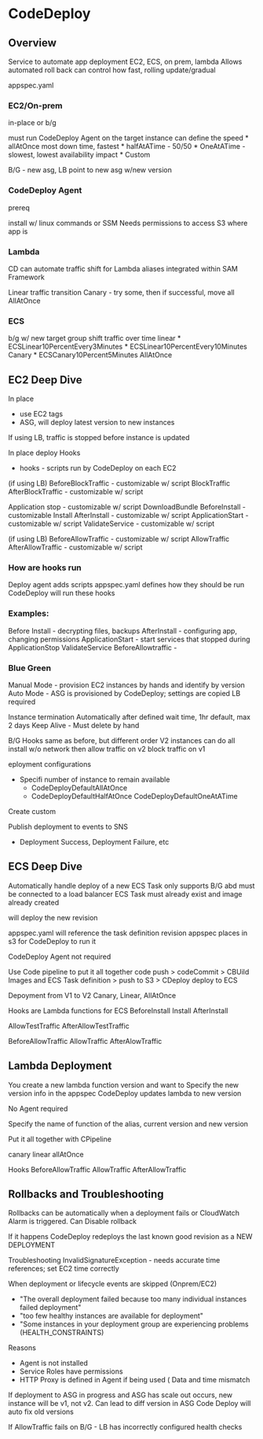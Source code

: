 # CodeDeploy 

## Overview
Service to automate app deployment
EC2, ECS, on prem, lambda
Allows automated roll back
can control how fast, rolling update/gradual

appspec.yaml

### EC2/On-prem
in-place or b/g

must run CodeDeploy Agent on the target instance
can define the speed
    * allAtOnce most down time, fastest
    * halfAtATime - 50/50
    * OneAtATime - slowest, lowest availability impact
    * Custom

B/G - new asg, LB point to new asg w/new version

### CodeDeploy Agent
prereq

install w/ linux commands or SSM
Needs permissions to access S3 where app is

### Lambda
CD can automate traffic shift for Lambda aliases
integrated within SAM Framework

Linear traffic transition
Canary - try some, then if successful, move all
AllAtOnce

### ECS
b/g w/ new target group
shift traffic over time
linear
    * ECSLinear10PercentEvery3Minutes
    * ECSLinear10PercentEvery10Minutes
Canary
    * ECSCanary10Percent5Minutes
AllAtOnce


## EC2 Deep Dive
In place
* use EC2 tags
* ASG, will deploy latest version to new instances

If using LB, traffic is stopped before instance is updated

In place deploy Hooks
* hooks - scripts run by CodeDeploy on each EC2

(if using LB)
BeforeBlockTraffic - customizable w/ script
BlockTraffic
AfterBlockTraffic - customizable w/ script

Application stop - customizable w/ script
DownloadBundle
BeforeInstall  - customizable
Install
AfterInstall - customizable w/ script
ApplicationStart - customizable w/ script
ValidateService - customizable w/ script

(if using LB)
BeforeAllowTraffic - customizable w/ script
AllowTraffic
AfterAllowTraffic - customizable w/ script

### How are hooks run
Deploy agent adds scripts
appspec.yaml defines how they should be run
CodeDeploy will run these hooks

### Examples:
Before Install  - decrypting files, backups
AfterInstall - configuring app, changing permissions
ApplicationStart - start services that stopped during ApplicationStop
ValidateService
BeforeAllowtraffic - 

### Blue Green
Manual Mode - provision EC2 instances by hands and identify by version
Auto Mode - ASG is provisioned by CodeDeploy; settings are copied
LB required

Instance termination
Automatically after defined wait time, 1hr default, max 2 days
Keep Alive - Must delete by hand

B/G Hooks same as before, but different order
V2 instances can do all install w/o network
then allow traffic on v2
block traffic on v1

eployment configurations 
* Specifi number of instance to remain available
    * CodeDeployDefaultAllAtOnce
    * CodeDeployDefaultHalfAtOnce
    CodeDeployDefaultOneAtATime

Create custom

Publish deployment to events to SNS
* Deployment Success, Deployment Failure, etc 

## ECS Deep Dive
Automatically handle deploy of a new ECS Task
only supports B/G abd must be connected to a load balancer
ECS Task must already exist and image already created 

will deploy the new revision

appspec.yaml will reference the task definition revision
appspec places in s3 for CodeDeploy to run it

CodeDeploy Agent not required

Use Code pipeline to put it all together
code push > codeCommit > CBUild Images and ECS Task definition > push to S3 > CDeploy deploy to ECS

Depoyment from V1 to V2
Canary, Linear, AllAtOnce

Hooks are Lambda functions for ECS 
BeforeInstall
Install
AfterInstall

AllowTestTraffic
AfterAllowTestTraffic

BeforeAllowTraffic
AllowTraffic
AfterAlowTraffic

## Lambda Deployment
You create a new lambda function version and want to 
Specify the new version info in the appspec
CodeDeploy updates lambda to new version

No Agent required

Specify the name of function of the alias, current version and new version

Put it all together with CPipeline

canary linear allAtOnce

Hooks
BeforeAllowTraffic
AllowTraffic
AfterAllowTraffic

## Rollbacks and Troubleshooting
Rollbacks
can be automatically when a deployment fails or CloudWatch Alarm is triggered.
Can Disable rollback

If it happens CodeDeploy redeploys the last known good revision as a NEW DEPLOYMENT

Troubleshooting
InvalidSignatureException - needs accurate time references; set EC2 time correctly 

When deployment or lifecycle events are skipped (Onprem/EC2)
* "The overall deployment failed because too many individual instances failed deployment" 
* "too few healthy instances are available for deployment" 
* "Some instances in your deployment group are experiencing problems (HEALTH_CONSTRAINTS)

Reasons
* Agent is not installed 
* Service Roles have permissions
* HTTP Proxy is defined in Agent if being used
( Data and time mismatch 

If deployment to ASG in progress and ASG has scale out occurs, new instance will be v1, not v2. Can lead to diff version in ASG 
 Code Deploy will auto fix old versions

If AllowTraffic fails on B/G - LB has incorrectly configured health checks

